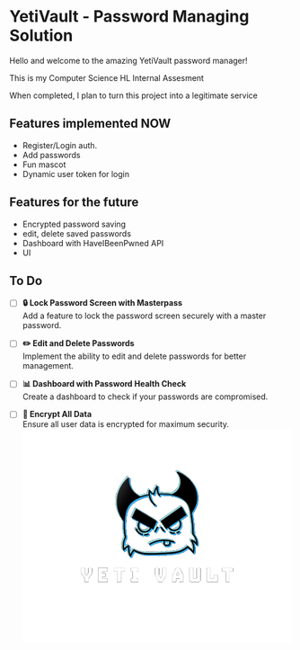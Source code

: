 
# YetiVault - Password Managing Solution

Hello and welcome to the amazing YetiVault password manager!

This is my Computer Science HL Internal Assesment

When completed, I plan to turn this project into a legitimate service

## Features implemented NOW

- Register/Login auth.
- Add passwords
- Fun mascot
- Dynamic user token for login


## Features for the future

- Encrypted password saving
- edit, delete saved passwords
- Dashboard with HaveIBeenPwned API
- UI

## To Do

- [ ] **🔒 Lock Password Screen with Masterpass**  
  Add a feature to lock the password screen securely with a master password.

- [ ] **✏️ Edit and Delete Passwords**  
  Implement the ability to edit and delete passwords for better management.

- [ ] **📊 Dashboard with Password Health Check**  
  Create a dashboard to check if your passwords are compromised.

- [ ] **🔐 Encrypt All Data**  
  Ensure all user data is encrypted for maximum security.
![Logo](https://raw.githubusercontent.com/Najjad/YetiVault/main/static/YETIVAULTLOGO.png)

